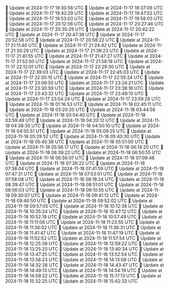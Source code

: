 🔄 Update at 2024-11-17 19:30:56 UTC
🔄 Update at 2024-11-17 19:37:09 UTC
🔄 Update at 2024-11-17 19:42:29 UTC
🔄 Update at 2024-11-17 19:47:52 UTC
🔄 Update at 2024-11-17 19:53:03 UTC
🔄 Update at 2024-11-17 19:58:03 UTC
🔄 Update at 2024-11-17 20:12:56 UTC
🔄 Update at 2024-11-17 20:27:46 UTC
🔄 Update at 2024-11-17 20:35:29 UTC
🔄 Update at 2024-11-17 20:42:22 UTC
🔄 Update at 2024-11-17 20:47:38 UTC
🔄 Update at 2024-11-17 20:52:58 UTC
🔄 Update at 2024-11-17 20:58:22 UTC
🔄 Update at 2024-11-17 21:11:40 UTC
🔄 Update at 2024-11-17 21:24:42 UTC
🔄 Update at 2024-11-17 21:30:29 UTC
🔄 Update at 2024-11-17 21:36:23 UTC
🔄 Update at 2024-11-17 21:41:55 UTC
🔄 Update at 2024-11-17 21:47:27 UTC
🔄 Update at 2024-11-17 21:52:50 UTC
🔄 Update at 2024-11-17 21:58:18 UTC
🔄 Update at 2024-11-17 22:12:01 UTC
🔄 Update at 2024-11-17 22:29:30 UTC
🔄 Update at 2024-11-17 22:39:03 UTC
🔄 Update at 2024-11-17 22:45:03 UTC
🔄 Update at 2024-11-17 22:50:15 UTC
🔄 Update at 2024-11-17 22:55:24 UTC
🔄 Update at 2024-11-17 23:06:50 UTC
🔄 Update at 2024-11-17 23:24:21 UTC
🔄 Update at 2024-11-17 23:30:59 UTC
🔄 Update at 2024-11-17 23:38:18 UTC
🔄 Update at 2024-11-17 23:43:32 UTC
🔄 Update at 2024-11-17 23:49:10 UTC
🔄 Update at 2024-11-17 23:54:24 UTC
🔄 Update at 2024-11-17 23:59:29 UTC
🔄 Update at 2024-11-18 01:16:53 UTC
🔄 Update at 2024-11-18 02:45:11 UTC
🔄 Update at 2024-11-18 03:20:20 UTC
🔄 Update at 2024-11-18 03:44:58 UTC
🔄 Update at 2024-11-18 03:54:40 UTC
🔄 Update at 2024-11-18 03:59:49 UTC
🔄 Update at 2024-11-18 04:20:12 UTC
🔄 Update at 2024-11-18 04:38:30 UTC
🔄 Update at 2024-11-18 04:50:10 UTC
🔄 Update at 2024-11-18 04:55:51 UTC
🔄 Update at 2024-11-18 05:09:25 UTC
🔄 Update at 2024-11-18 05:29:52 UTC
🔄 Update at 2024-11-18 05:40:30 UTC
🔄 Update at 2024-11-18 05:45:38 UTC
🔄 Update at 2024-11-18 05:51:00 UTC
🔄 Update at 2024-11-18 05:56:17 UTC
🔄 Update at 2024-11-18 06:14:20 UTC
🔄 Update at 2024-11-18 06:39:22 UTC
🔄 Update at 2024-11-18 06:50:55 UTC
🔄 Update at 2024-11-18 06:56:07 UTC
🔄 Update at 2024-11-18 07:09:48 UTC
🔄 Update at 2024-11-18 07:26:22 UTC
🔄 Update at 2024-11-18 07:36:04 UTC
🔄 Update at 2024-11-18 07:41:59 UTC
🔄 Update at 2024-11-18 07:47:31 UTC
🔄 Update at 2024-11-18 07:53:01 UTC
🔄 Update at 2024-11-18 07:58:08 UTC
🔄 Update at 2024-11-18 08:18:24 UTC
🔄 Update at 2024-11-18 08:39:47 UTC
🔄 Update at 2024-11-18 08:51:01 UTC
🔄 Update at 2024-11-18 08:56:03 UTC
🔄 Update at 2024-11-18 09:10:55 UTC
🔄 Update at 2024-11-18 09:30:07 UTC
🔄 Update at 2024-11-18 09:41:12 UTC
🔄 Update at 2024-11-18 09:46:50 UTC
🔄 Update at 2024-11-18 09:52:02 UTC
🔄 Update at 2024-11-18 09:57:05 UTC
🔄 Update at 2024-11-18 10:12:38 UTC
🔄 Update at 2024-11-18 10:35:24 UTC
🔄 Update at 2024-11-18 10:47:12 UTC
🔄 Update at 2024-11-18 10:52:19 UTC
🔄 Update at 2024-11-18 10:57:49 UTC
🔄 Update at 2024-11-18 11:11:06 UTC
🔄 Update at 2024-11-18 11:23:55 UTC
🔄 Update at 2024-11-18 11:30:02 UTC
🔄 Update at 2024-11-18 11:36:31 UTC
🔄 Update at 2024-11-18 11:41:47 UTC
🔄 Update at 2024-11-18 11:47:19 UTC
🔄 Update at 2024-11-18 11:52:52 UTC
🔄 Update at 2024-11-18 11:57:54 UTC
🔄 Update at 2024-11-18 12:25:39 UTC
🔄 Update at 2024-11-18 12:59:22 UTC
🔄 Update at 2024-11-18 13:25:20 UTC
🔄 Update at 2024-11-18 13:40:34 UTC
🔄 Update at 2024-11-18 13:47:25 UTC
🔄 Update at 2024-11-18 13:52:54 UTC
🔄 Update at 2024-11-18 13:58:23 UTC
🔄 Update at 2024-11-18 14:13:08 UTC
🔄 Update at 2024-11-18 14:32:26 UTC
🔄 Update at 2024-11-18 14:43:47 UTC
🔄 Update at 2024-11-18 14:49:13 UTC
🔄 Update at 2024-11-18 14:54:19 UTC
🔄 Update at 2024-11-18 14:59:22 UTC
🔄 Update at 2024-11-18 15:17:13 UTC
🔄 Update at 2024-11-18 15:32:25 UTC
🔄 Update at 2024-11-18 15:42:33 UTC
